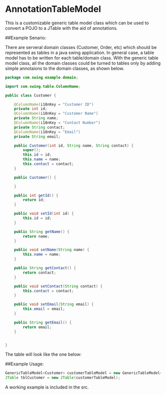 AnnotationTableModel
===============

This is a customizable generic table model class which can be used to convert a POJO to a JTable with the aid of annotations.

##Example Senario:

There are serveral domain classes (Customer, Order, etc) which should be represented as tables in a java swing application. In general case, a table model has to be written for each table/domain class. 
With the generic table model class, all the domain classes could be turned to tables only by adding simple annotaions to the domain classes, as shown below.

```java
package com.swing.example.domain;

import com.swing.table.ColumnName;

public class Customer {

	@ColumnName(i18nKey = "Customer ID")
	private int id;
	@ColumnName(i18nKey = "Customer Name")
	private String name;
	@ColumnName(i18nKey = "Contact Number")
	private String contact;
	@ColumnName(i18nKey = "Email")
	private String email;

	public Customer(int id, String name, String contact) {
		super();
		this.id = id;
		this.name = name;
		this.contact = contact;
	}

	public Customer() {

	}

	public int getId() {
		return id;
	}

	public void setId(int id) {
		this.id = id;
	}

	public String getName() {
		return name;
	}

	public void setName(String name) {
		this.name = name;
	}

	public String getContact() {
		return contact;
	}

	public void setContact(String contact) {
		this.contact = contact;
	}

	public void setEmail(String email) {
		this.email = email;
	}

	public String getEmail() {
		return email;
	}


}

```
The table will look like the one below:

##Example Usage:

```java
GenericTableModel<Customer> customerTableModel = new GenericTableModel<Customer>(new Customer());
JTable tblCustomer = new JTable(customerTableModel);
```
A working example is included in the src.
